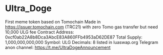 # Ultra_Doge
First meme token based on Tomochain Made in https://issuer.tomochain.com (TRC21) with zero Tomo gas transfer but need 10,000 ULG fee
Contract Address: 0xcf0ab22A8b8Dca3AbcE83A860FFb4953aD62DE87
Total Supply: 1,000,000,000,000  Symbol: ULG Decimals: 8
listed in luaswap.org
Telegram anon channel: https://t.me/UltraDogeAnnouncement

